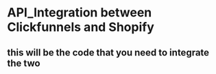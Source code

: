 # API_Integration between Clickfunnels and Shopify

## this will be the code that you need to integrate the two 

